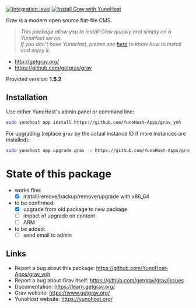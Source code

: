 [![Integration level](https://dash.yunohost.org/integration/grav.svg)](https://ci-apps.yunohost.org/jenkins/job/grav%20%28Community%29/lastBuild/consoleFull)
[![Install Grav with YunoHost](https://install-app.yunohost.org/install-with-yunohost.png)](https://install-app.yunohost.org/?app=grav)

Grav is a modern open source flat-file CMS.

> *This package allow you to install Grav quickly and simply on a YunoHost server.  
If you don't have YunoHost, please see [here](https://yunohost.org/#/install) to know how to install and enjoy it.*

* http://getgrav.org/
* https://github.com/getgrav/grav

Provided version: **1.5.2**

## Installation

Use either YunoHost's admin panel or command line:

```sh
sudo yunohost app install https://github.com/YunoHost-Apps/grav_ynh
```

For upgrading (replace `grav` by the actual instance ID if more instances are installed):
```sh
sudo yunohost app upgrade grav -u https://github.com/YunoHost-Apps/grav_ynh
```

# State of this package

* works fine:
   * [x] install/remove/backup/remove/upgrade with x86_64

* to be confirmed:
   * [x] upgrade from old package to new package
   * [ ] impact of upgrade on content
   * [ ] ARM

* to be added:
   * [ ] send email to admin

## Links

 * Report a bug about this package: https://github.com/YunoHost-Apps/grav_ynh
 * Report a bug about Grav itself: https://github.com/getgrav/grav/issues
 * Documentation: https://learn.getgrav.org/
 * Grav website: https://www.getgrav.org/
 * YunoHost website: https://yunohost.org/
